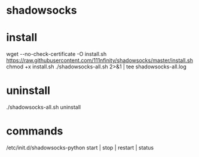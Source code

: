 # shadowsocks

# install
wget --no-check-certificate -O install.sh https://raw.githubusercontent.com/111nfinity/shadowsocks/master/install.sh
chmod +x install.sh
./shadowsocks-all.sh 2>&1 | tee shadowsocks-all.log

# uninstall
./shadowsocks-all.sh uninstall

# commands
/etc/init.d/shadowsocks-python start | stop | restart | status
